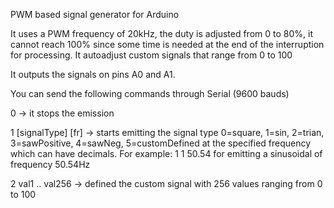 PWM based signal generator for Arduino

It uses a PWM frequency of 20kHz, the duty is adjusted from 0 to 80%, it cannot reach 100% since some time is needed at the end of the interruption for processing. It autoadjust custom signals that range from 0 to 100

It outputs the signals on pins A0 and A1.

You can send the following commands through Serial (9600 bauds)

0 -> it stops the emission

1 [signalType] [fr] -> starts emitting the signal type 0=square, 1=sin, 2=trian, 3=sawPositive, 4=sawNeg, 5=customDefined at the specified frequency which can have decimals. For example: 1 1 50.54 for emitting a sinusoidal of frequency 50.54Hz

2 val1 .. val256 -> defined the custom signal with 256 values ranging from 0 to 100